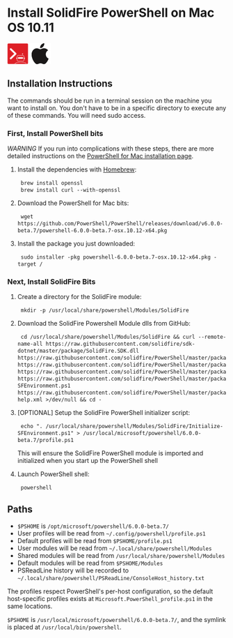 # Install SolidFire PowerShell on Mac OS 10.11

![solidfire-powershell-logo](../../Install/product.png) ![apple-logo](apple-logo-small.png)

## Installation Instructions

The commands should be run in a terminal session on the machine you want to install on. You don't have to be in a specific directory to execute any of these commands. You will need sudo access. 

### First, Install PowerShell bits

*WARNING* If you run into complications with these steps, there are more detailed instructions on the [PowerShell for Mac installation page](https://github.com/PowerShell/PowerShell/blob/master/docs/installation/linux.md#macos-1012). 

1. Install the dependencies with [Homebrew](http://brew.sh/):

        brew install openssl
        brew install curl --with-openssl

1. Download the PowerShell for Mac bits:

        wget https://github.com/PowerShell/PowerShell/releases/download/v6.0.0-beta.7/powershell-6.0.0-beta.7-osx.10.12-x64.pkg

1. Install the package you just downloaded:

        sudo installer -pkg powershell-6.0.0-beta.7-osx.10.12-x64.pkg -target / 
    
### Next, Install SolidFire Bits

1. Create a directory for the SolidFire module:

        mkdir -p /usr/local/share/powershell/Modules/SolidFire

1. Download the SolidFire Powershell Module dlls from GitHub:

        cd /usr/local/share/powershell/Modules/SolidFire && curl --remote-name-all https://raw.githubusercontent.com/solidfire/sdk-dotnet/master/package/SolidFire.SDK.dll https://raw.githubusercontent.com/solidfire/PowerShell/master/packages/Newtonsoft.Json.dll https://raw.githubusercontent.com/solidfire/PowerShell/master/packages/SolidFire.dll https://raw.githubusercontent.com/solidfire/PowerShell/master/packages/SolidFire.psd1 https://raw.githubusercontent.com/solidfire/PowerShell/master/packages/Initialize-SFEnvironment.ps1 https://raw.githubusercontent.com/solidfire/PowerShell/master/packages/SolidFire.dll-help.xml >/dev/null && cd -
   
1. [OPTIONAL] Setup the SolidFire PowerShell initializer script:

	    echo ". /usr/local/share/powershell/Modules/SolidFire/Initialize-SFEnvironment.ps1" > /usr/local/microsoft/powershell/6.0.0-beta.7/profile.ps1
	
	This will ensure the SolidFire PowerShell module is imported and initialized when you start up the PowerShell shell 

1. Launch PowerShell shell:

        powershell

## Paths

* `$PSHOME` is `/opt/microsoft/powershell/6.0.0-beta.7/`
* User profiles will be read from `~/.config/powershell/profile.ps1`
* Default profiles will be read from `$PSHOME/profile.ps1`
* User modules will be read from `~/.local/share/powershell/Modules`
* Shared modules will be read from `/usr/local/share/powershell/Modules`
* Default modules will be read from `$PSHOME/Modules`
* PSReadLine history will be recorded to `~/.local/share/powershell/PSReadLine/ConsoleHost_history.txt`

The profiles respect PowerShell's per-host configuration,
so the default host-specific profiles exists at `Microsoft.PowerShell_profile.ps1` in the same locations.

`$PSHOME` is `/usr/local/microsoft/powershell/6.0.0-beta.7/`,
and the symlink is placed at `/usr/local/bin/powershell`.
